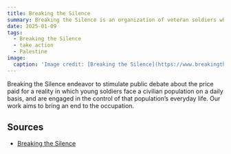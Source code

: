 ```yaml
---
title: Breaking the Silence
summary: Breaking the Silence is an organization of veteran soldiers who have served in the Israeli military since the start of the Second Intifada and have taken it upon themselves to expose the public to the reality of everyday life in the Occupied Territories.
date: 2025-01-09
tags:
  - Breaking the Silence
  - take action
  - Palestine
image:
  caption: 'Image credit: [Breaking the Silence](https://www.breakingthesilence.org.il)'
---
```



Breaking the Silence endeavor to stimulate public debate about the price paid for a reality in which young soldiers face a civilian population on a daily basis, and are engaged in the control of that population’s everyday life. Our work aims to bring an end to the occupation. 

## Sources

- [Breaking the Silence](https://www.breakingthesilence.org.il/)
